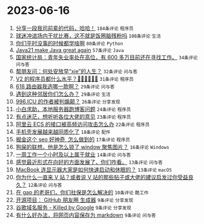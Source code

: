 # 2023-06-16

1. [分享一段我司前辈的代码，哈哈！](https://www.v2ex.com/t/949195) `184条评论` `程序员`
1. [球迷冲进场内干扰比赛，这不就是饭圈脑残粉吗](https://www.v2ex.com/t/949172) `108条评论` `生活`
1. [你们平时没事的时候都学啥啊](https://www.v2ex.com/t/949193) `80条评论` `Python`
1. [Java21 make Java great again](https://www.v2ex.com/t/949151) `57条评论` `Java`
1. [国家统计局：青年失业率处在高位，有 600 多万目前还在寻找工作。](https://www.v2ex.com/t/949185) `34条评论` `问与答`
1. [帮朋友问：何处安放早“xie”的人生？](https://www.v2ex.com/t/949240) `32条评论` `问与答`
1. [V2 的程序员都什么水平？🐶🐶🐶🐶🐶🐶](https://www.v2ex.com/t/949192) `31条评论` `程序员`
1. [618 路由器我选哪一款啊？](https://www.v2ex.com/t/949171) `29条评论` `问与答`
1. [遇到这种邻居你们怎么办？](https://www.v2ex.com/t/949149) `29条评论` `生活`
1. [996.ICU 的作者被判煽颠？](https://www.v2ex.com/t/949221) `26条评论` `分享发现`
1. [小白求助，本地服务器跑博客问题](https://www.v2ex.com/t/949182) `24条评论` `程序员`
1. [有点迷茫，想听听各位大佬的意见](https://www.v2ex.com/t/949156) `23条评论` `程序员`
1. [阿里云 ECS 的接口被高频访问攻击怎么办](https://www.v2ex.com/t/949203) `22条评论` `程序员`
1. [手机壳发展越来越同质化了](https://www.v2ex.com/t/949214) `18条评论` `配件`
1. [掘金这个 seo 好神奇, 怎么做到的](https://www.v2ex.com/t/949183) `17条评论` `程序员`
1. [狗屎的联想，他是怎么锁了 window 聚焦图片？](https://www.v2ex.com/t/949179) `16条评论` `Windows`
1. [一周工作一个小时及以上属于就业](https://www.v2ex.com/t/949223) `14条评论` `问与答`
1. [感觉最近形式在向好的方面发展了，你们咋看。](https://www.v2ex.com/t/949253) `13条评论` `问与答`
1. [MacBook 连显示器大家是如何快速启动和休眠的？](https://www.v2ex.com/t/949150) `13条评论` `macOS`
1. [你为什么一直来 V 站？或者说 V 站的那些贴子或大佬的建议启发过你受益良久？](https://www.v2ex.com/t/949260) `12条评论` `问与答`
1. [在 gap 的老哥们，你们社保是怎么解决的](https://www.v2ex.com/t/949266) `10条评论` `酷工作`
1. [开源项目： GitHub 朋友圈 生成器](https://www.v2ex.com/t/949198) `9条评论` `分享发现`
1. [谷歌域名服务 - Killed by Google](https://www.v2ex.com/t/949173) `9条评论` `分享发现`
1. [有什么好办法，将网页内容保存为 markdown](https://www.v2ex.com/t/949166) `9条评论` `问与答`
